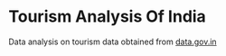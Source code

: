 # Tourism Analysis Of India
Data analysis on tourism data obtained from [data.gov.in](http://data.gov.in)
